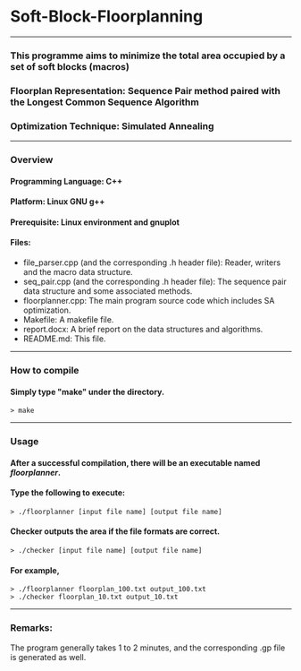﻿# Soft-Block-Floorplanning
---
### This programme aims to minimize the total area occupied by a set of soft blocks (macros)
### Floorplan Representation: Sequence Pair method paired with the Longest Common Sequence Algorithm
### Optimization Technique: Simulated Annealing
---
### Overview
#### Programming Language: C++
#### Platform: Linux GNU g++
#### Prerequisite: Linux environment and gnuplot
#### Files:
- file_parser.cpp (and the corresponding .h header file):
    Reader, writers and the macro data structure. 
- seq_pair.cpp (and the corresponding .h header file):
    The sequence pair data structure and some associated methods.
- floorplanner.cpp:
    The main program source code which includes SA optimization.
- Makefile:
    A makefile file.
- report.docx:
    A brief report on the data structures and algorithms.
- README.md:
    This file.
---
### How to compile
#### Simply type "make" under the directory.
    > make
---
### Usage
#### After a successful compilation, there will be an executable named *floorplanner*.
#### Type the following to execute:
    > ./floorplanner [input file name] [output file name]

#### Checker outputs the area if the file formats are correct.
    > ./checker [input file name] [output file name]

#### For example,
    > ./floorplanner floorplan_100.txt output_100.txt
    > ./checker floorplan_10.txt output_10.txt
---
### Remarks:
The program generally takes 1 to 2 minutes, and
the corresponding .gp file is generated as well.
